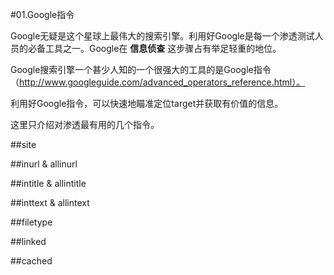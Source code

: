 #01.Google指令

  Google无疑是这个星球上最伟大的搜索引擎。利用好Google是每一个渗透测试人员的必备工具之一。Google在 __信息侦查__ 这步骤占有举足轻重的地位。
  
  Google搜索引擎一个甚少人知的一个很强大的工具的是Google指令（http://www.googleguide.com/advanced_operators_reference.html）。
  
  利用好Google指令，可以快速地瞄准定位target并获取有价值的信息。
  
  这里只介绍对渗透最有用的几个指令。

##site

##inurl & allinurl

##intitle & allintitle

##inttext & allintext

##filetype

##linked

##cached
